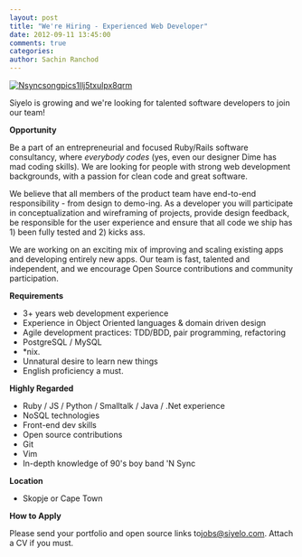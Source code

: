 ```yaml
---
layout: post
title: "We're Hiring - Experienced Web Developer"
date: 2012-09-11 13:45:00
comments: true
categories:
author: Sachin Ranchod
---
```


[![Nsyncsongpics1llj5txulpx8qrm](/images/old/2012/09/nsyncsongpics1llj5txulpx8qrm.jpeg) ](/images/old/2012/09/nsyncsongpics1llj5txulpx8qrm.jpeg)

Siyelo is growing and we're looking for talented software developers to join our team!

**Opportunity**

Be a part of an entrepreneurial and focused Ruby/Rails software consultancy, where *everybody codes* (yes, even our designer Dime has mad coding skills)*.* We are looking for people with strong web development backgrounds, with a passion for clean code and great software.

We believe that all members of the product team have end-to-end responsibility - from design to demo-ing. As a developer you will participate in conceptualization and wireframing of projects, provide design feedback, be responsible for the user experience and ensure that all code we ship has 1) been fully tested and 2) kicks ass.

We are working on an exciting mix of improving and scaling existing apps and developing entirely new apps. Our team is fast, talented and independent, and we encourage Open Source contributions and community participation. 

**Requirements**

* 3+ years web development experience
* Experience in Object Oriented languages & domain driven design
* Agile development practices: TDD/BDD, pair programming, refactoring
* PostgreSQL / MySQL
* *nix.
* Unnatural desire to learn new things
* English proficiency a must.


**Highly Regarded**

* Ruby / JS / Python / Smalltalk / Java / .Net experience
* NoSQL technologies
* Front-end dev skills
* Open source contributions
* Git
* Vim
* In-depth knowledge of 90's boy band 'N Sync


**Location**

* Skopje or Cape Town


**How to Apply**

Please send your portfolio and open source links to[jobs@siyelo.com](mailto:jobs@siyelo.com). Attach a CV if you must.
